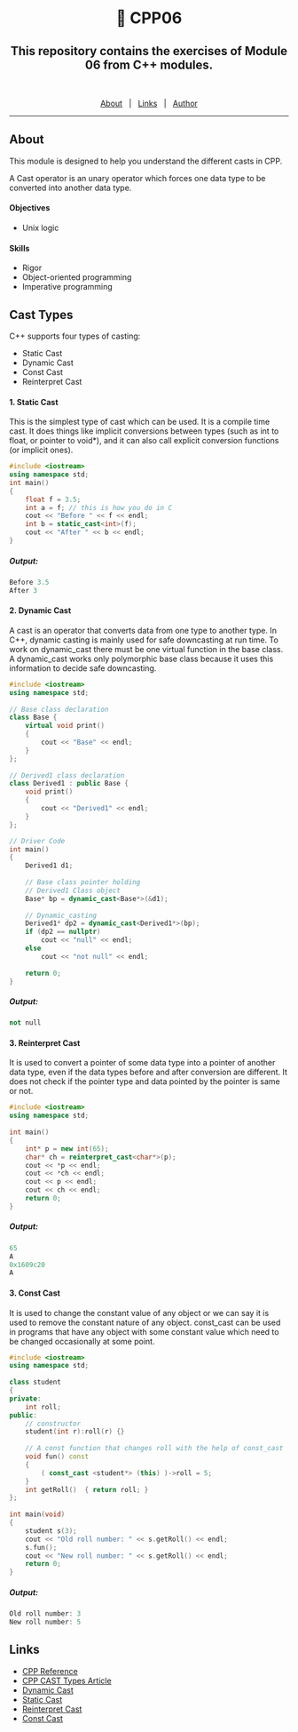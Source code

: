 <h1 align="center"> 🧰 CPP06 </h1>

<h2 align="center">This repository contains the exercises of Module 06 from C++ modules.</h2>
<br>

<p align="center">
  <a href="#about">About</a> &#xa0; | &#xa0; 
  <a href="#links">Links</a> &#xa0; | &#xa0;
  <a href="https://github.com/duhanayan" target="_blank">Author</a>
</p>

<hr>

## About

<p>
This module is designed to help you understand the different casts in CPP.
</p>
<p>
A Cast operator is an unary operator which forces one data type to be converted into another data type.
</p>

#### Objectives
- Unix logic

#### Skills
- Rigor
- Object-oriented programming
- Imperative programming

## Cast Types
C++ supports four types of casting:
- Static Cast
- Dynamic Cast
- Const Cast
- Reinterpret Cast

#### 1. Static Cast
This is the simplest type of cast which can be used. It is a compile time cast. It does things like implicit conversions between types (such as int to float, or pointer to void*), and it can also call explicit conversion functions (or implicit ones).
```cpp
#include <iostream>
using namespace std;
int main()
{
    float f = 3.5;
    int a = f; // this is how you do in C
    cout << "Before " << f << endl;
    int b = static_cast<int>(f);
    cout << "After " << b << endl;
}
```
##### Output:
```cpp
Before 3.5
After 3
```

#### 2. Dynamic Cast
A cast is an operator that converts data from one type to another type. In C++, dynamic casting is mainly used for safe downcasting at run time. To work on dynamic_cast there must be one virtual function in the base class. A dynamic_cast works only polymorphic base class because it uses this information to decide safe downcasting.
```cpp
#include <iostream>
using namespace std;
  
// Base class declaration
class Base {
    virtual void print()
    {
        cout << "Base" << endl;
    }
};
  
// Derived1 class declaration
class Derived1 : public Base {
    void print()
    {
        cout << "Derived1" << endl;
    }
};

// Driver Code
int main()
{
    Derived1 d1;
  
    // Base class pointer holding
    // Derived1 Class object
    Base* bp = dynamic_cast<Base*>(&d1);
  
    // Dynamic_casting
    Derived1* dp2 = dynamic_cast<Derived1*>(bp);
    if (dp2 == nullptr)
        cout << "null" << endl;
    else
        cout << "not null" << endl;
  
    return 0;
}
```
##### Output:
```cpp
not null
```

#### 3. Reinterpret Cast
It is used to convert a pointer of some data type into a pointer of another data type, even if the data types before and after conversion are different. It does not check if the pointer type and data pointed by the pointer is same or not.

```cpp
#include <iostream>
using namespace std;
 
int main()
{
    int* p = new int(65);
    char* ch = reinterpret_cast<char*>(p);
    cout << *p << endl;
    cout << *ch << endl;
    cout << p << endl;
    cout << ch << endl;
    return 0;
}
```
##### Output:
```cpp
65
A
0x1609c20
A
```

#### 3. Const Cast
It is used to change the constant value of any object or we can say it is used to remove the constant nature of any object. const_cast can be used in programs that have any object with some constant value which need to be changed occasionally at some point.

```cpp
#include <iostream>
using namespace std;
  
class student
{
private:
    int roll;
public:
    // constructor
    student(int r):roll(r) {}
  
    // A const function that changes roll with the help of const_cast
    void fun() const
    {
        ( const_cast <student*> (this) )->roll = 5;
    }
    int getRoll()  { return roll; }
};
  
int main(void)
{
    student s(3);
    cout << "Old roll number: " << s.getRoll() << endl;
    s.fun();
    cout << "New roll number: " << s.getRoll() << endl; 
    return 0;
}
```

##### Output:
```cpp
Old roll number: 3
New roll number: 5
```

## Links ##
- [CPP Reference](https://en.cppreference.com/)
- [CPP CAST Types Article](https://www.tutorialspoint.com/cplusplus/cpp_casting_operators.htm#:~:text=A%20cast%20is%20a%20special,as%20any%20other%20unary%20operator.&text=const_cast%20(expr),or%20volatile%20in%20a%20cast)
- [Dynamic Cast](https://www.geeksforgeeks.org/dynamic-_cast-in-cpp/)
- [Static Cast](https://www.geeksforgeeks.org/static_cast-in-c-type-casting-operators/?ref=rp)
- [Reinterpret Cast](https://www.geeksforgeeks.org/reinterpret_cast-in-c-type-casting-operators/?ref=rp)
- [Const Cast](https://www.geeksforgeeks.org/const_cast-in-c-type-casting-operators/?ref=rp)
